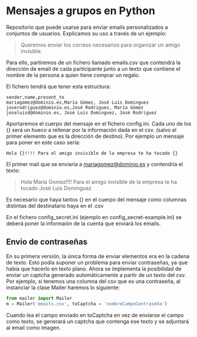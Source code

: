 # Mensajes a grupos en Python
Repositorio que puede usarse para enviar emails personalizados a conjuntos de usuarios. Explicamos su uso a través de un ejemplo:

> Queremos enviar los correos necesarios para organizar un amigo invisible.

Para ello, partiremos de un fichero llamado emails.csv que contendrá la dirección de email de cada participante junto a un texto que contiene el nombre de la persona a quien tiene comprar un regalo.

El fichero tendrá que tener esta estructura:

```
sender,name,present_to
mariagomez@dominio.es,María Gómez, José Luis Dominguez
joserodriguez@dominio.es,José Rodriguez, María Gómez
joseluisd@dominio.es, José Luis Dominguez, José Rodriguez
```

Aportaremos el cuerpo del mensaje en el fichero config.ini. Cada uno de los {} será un hueco a rellenar por la información dada en el csv. (salvo el primer elemento que es la dirección de destino). Por ejemplo un mensaje para poner en este caso sería:

```
Hola {}!!!! Para el amigo invisible de la empresa te ha tocado {}
```
El primer mail que se enviaría a mariagomez@dominio.es y contendría el texto:

> Hola María Gomez!!!! Para el amigo invisible de la empresa te ha tocado José Luis Dominguez

Es necesario que haya tantos {} en el cuerpo del mensaje como columnas distintas del destinatario haya en el .csv

En el fichero config_secret.ini (ejemplo en config_secret-example.ini) se deberá poner la informaión de la cuenta que enviará los emails.

## Envio de contraseñas

En su primera versión, la única forma de enviar elementos era en la cadena de texto. Esto podía suponer un problema para enviar contraseñas, ya que había que hacerlo en texto plano. Ahora se implementa la posibilidad de enviar un captcha generado automáticamente a partir de un texto del csv. Por ejemplo, si tenemos una columna del csv que es una contraseña, al instanciar la clase Mailer haremos lo siguiente:

```python
from mailer import Mailer
m = Mailer('emails.csv', toCaptcha = 'nombreCampoContraseña')
```
Cuando lea el campo enviado en toCaptcha en vez de enviarse el campo como texto, se generará un captcha que contenga ese texto y se adjuntará al email como imagen.